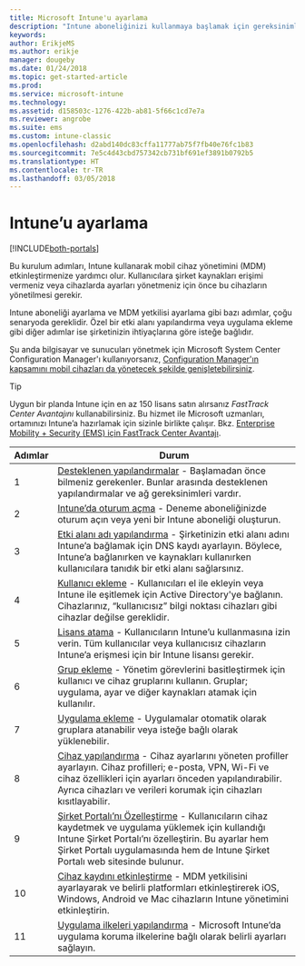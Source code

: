 ```yaml
---
title: Microsoft Intune'u ayarlama
description: "Intune aboneliğinizi kullanmaya başlamak için gereksinimler ve önkoşullar"
keywords: 
author: ErikjeMS
ms.author: erikje
manager: dougeby
ms.date: 01/24/2018
ms.topic: get-started-article
ms.prod: 
ms.service: microsoft-intune
ms.technology: 
ms.assetid: d158503c-1276-422b-ab81-5f66c1cd7e7a
ms.reviewer: angrobe
ms.suite: ems
ms.custom: intune-classic
ms.openlocfilehash: d2abd140dc83cffa11777ab75f7fb40e76fc1b83
ms.sourcegitcommit: 7e5c4d43cbd757342cb731bf691ef3891b0792b5
ms.translationtype: HT
ms.contentlocale: tr-TR
ms.lasthandoff: 03/05/2018
---
```

# <a name="set-up-intune"></a>Intune’u ayarlama

[!INCLUDE[both-portals](./includes/note-for-both-portals.md)]

Bu kurulum adımları, Intune kullanarak mobil cihaz yönetimini (MDM) etkinleştirmenize yardımcı olur. Kullanıcılara şirket kaynakları erişimi vermeniz veya cihazlarda ayarları yönetmeniz için önce bu cihazların yönetilmesi gerekir.

Intune aboneliği ayarlama ve MDM yetkilisi ayarlama gibi bazı adımlar, çoğu senaryoda gereklidir. Özel bir etki alanı yapılandırma veya uygulama ekleme gibi diğer adımlar ise şirketinizin ihtiyaçlarına göre isteğe bağlıdır.

Şu anda bilgisayar ve sunucuları yönetmek için Microsoft System Center Configuration Manager'ı kullanıyorsanız, [Configuration Manager'ın kapsamını mobil cihazları da yönetecek şekilde genişletebilirsiniz](https://docs.microsoft.com/sccm/mdm/understand/choose-between-standalone-intune-and-hybrid-mobile-device-management).

>[!TIP]
>Uygun bir planda Intune için en az 150 lisans satın alırsanız *FastTrack Center Avantajını* kullanabilirsiniz. Bu hizmet ile Microsoft uzmanları, ortamınızı Intune’a hazırlamak için sizinle birlikte çalışır. Bkz. [Enterprise Mobility + Security (EMS) için FastTrack Center Avantajı](https://docs.microsoft.com/enterprise-mobility-security/Solutions/enterprise-mobility-fasttrack-program).



| Adımlar | Durum  |
| ------------- |-------------|
| 1  | [Desteklenen yapılandırmalar](supported-devices-browsers.md) - Başlamadan önce bilmeniz gerekenler. Bunlar arasında desteklenen yapılandırmalar ve ağ gereksinimleri vardır.|
| 2 |  [Intune’da oturum açma](account-sign-up.md) - Deneme aboneliğinizde oturum açın veya yeni bir Intune aboneliği oluşturun. |  
| 3 | [Etki alanı adı yapılandırma](custom-domain-name-configure.md) - Şirketinizin etki alanı adını Intune’a bağlamak için DNS kaydı ayarlayın. Böylece, Intune’a bağlanırken ve kaynakları kullanırken kullanıcılara tanıdık bir etki alanı sağlarsınız.  |
| 4 | [Kullanıcı ekleme](users-add.md) - Kullanıcıları el ile ekleyin veya Intune ile eşitlemek için Active Directory'ye bağlanın. Cihazlarınız, “kullanıcısız” bilgi noktası cihazları gibi cihazlar değilse gereklidir. |
| 5 | [Lisans atama](licenses-assign.md) - Kullanıcıların Intune’u kullanmasına izin verin. Tüm kullanıcılar veya kullanıcısız cihazların Intune’a erişmesi için bir Intune lisansı gerekir.|
| 6 |  [Grup ekleme](groups-add.md) - Yönetim görevlerini basitleştirmek için kullanıcı ve cihaz gruplarını kullanın. Gruplar; uygulama, ayar ve diğer kaynakları atamak için kullanılır. |
| 7 | [Uygulama ekleme](apps-add.md) - Uygulamalar otomatik olarak gruplara atanabilir veya isteğe bağlı olarak yüklenebilir. |
| 8 | [Cihaz yapılandırma](device-profiles.md) - Cihaz ayarlarını yöneten profiller ayarlayın. Cihaz profilleri; e-posta, VPN, Wi-Fi ve cihaz özellikleri için ayarları önceden yapılandırabilir. Ayrıca cihazları ve verileri korumak için cihazları kısıtlayabilir.  |
| 9 | [Şirket Portalı’nı Özelleştirme](company-portal-app.md) - Kullanıcıların cihaz kaydetmek ve uygulama yüklemek için kullandığı Intune Şirket Portalı’nı özelleştirin. Bu ayarlar hem Şirket Portalı uygulamasında hem de Intune Şirket Portalı web sitesinde bulunur. |
| 10 | [Cihaz kaydını etkinleştirme](mdm-authority-set.md) - MDM yetkilisini ayarlayarak ve belirli platformları etkinleştirerek iOS, Windows, Android ve Mac cihazların Intune yönetimini etkinleştirin. |
| 11 | [Uygulama ilkeleri yapılandırma](app-protection-policy.md) - Microsoft Intune’da uygulama koruma ilkelerine bağlı olarak belirli ayarları sağlayın. |

